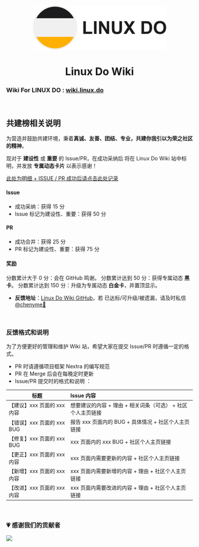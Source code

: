 <a name="readme-top"></a>

<div align="center">

<img height="120" src="/public/linuxdo.png">

<h1>Linux Do Wiki</h1>

</div>

### Wiki For LINUX DO : [wiki.linux.do](wiki.linux.do)

<br>

## 共建榜相关说明

为营造并鼓励共建环境，秉着**真诚、友善、团结、专业，共建你我引以为荣之社区的精神**。

现对于 **建设性** 或 **重要** 的 Issue/PR，在成功采纳后 将在 Linux Do Wiki 站中标明，并发放 **专属动态卡片** 以表示感谢！

[此处为明细 + ISSUE / PR 成功后请点击此处记录](https://zwho5v3j233.feishu.cn/base/UAGzbp3LQa5kpMsGnoicWgTvnLc?from=from_copylink)

#### Issue

- 成功采纳：获得 15 分
- Issue 标记为建设性、重要：获得 50 分

#### PR

- 成功合并：获得 25 分
- PR 标记为建设性、重要：获得 75 分

#### 奖励

分数累计大于 0 分：会在 GitHub 鸣谢。
分数累计达到 50 分：获得专属动态 **黑卡**。
分数累计达到 150 分：升级为专属动态 **白金卡**，并置顶显示。

- **反馈地址**：[Linux Do Wiki GitHub](https://github.com/Chenyme/Linux-Do-Wiki)，若 已达标/可升级/被遗漏，请及时私信[@chenyme🍊](https://linux.do/u/chenyme/summary)

<br>

### 反馈格式和说明

为了方便更好的管理和维护 Wiki 站，希望大家在提交 Issue/PR 时遵循一定的格式。

- PR 时请遵循项目框架 Nextra 的编写规范
- PR 在 Merge 后会在每晚定时更新
- Issue/PR 提交时的格式和说明 ：

| 标题                        | Issue 内容                                                  |
| --------------------------- | :---------------------------------------------------------- |
| 【建议】xxx 页面的 xxx 内容 | 想要建议的内容 + 理由 + 相关词条（可选） + 社区个人主页链接 |
| 【错误】xxx 页面的 xxx BUG  | 报告 xxx 页面内的 BUG + 具体情况 + 社区个人主页链接         |
| 【修复】xxx 页面的 xxx BUG  | xxx 页面内的 xxx BUG + 社区个人主页链接                     |
| 【更正】xxx 页面的 xxx 内容 | xxx 页面内需要更新的内容 + 社区个人主页链接                 |
| 【新增】xxx 页面的 xxx 内容 | xxx 页面内需要新增的内容 + 理由 + 社区个人主页链接          |
| 【改进】xxx 页面的 xxx 内容 | xxx 页面内需要改进的内容 + 理由 + 社区个人主页链接          |

<br>

### 💗 感谢我们的贡献者

[![][github-contrib-shield]][github-contrib-link]

<!-- LINK GROUP -->

[github-contrib-link]: https://github.com/Chenyme/Linux-Do-Wiki/graphs/contributors
[github-contrib-shield]: https://contrib.rocks/image?repo=Chenyme/Linux-Do-Wiki
